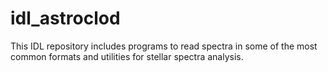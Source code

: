 # idl_astroclod
This IDL repository includes programs to read spectra in some of the most common formats and utilities for stellar spectra analysis.
